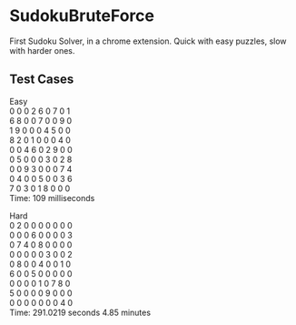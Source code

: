 # SudokuBruteForce
First Sudoku Solver, in a chrome extension. Quick with easy puzzles, slow with harder ones.



## Test Cases
Easy  
0 0 0 2 6 0 7 0 1  
6 8 0 0 7 0 0 9 0  
1 9 0 0 0 4 5 0 0  
8 2 0 1 0 0 0 4 0  
0 0 4 6 0 2 9 0 0  
0 5 0 0 0 3 0 2 8  
0 0 9 3 0 0 0 7 4  
0 4 0 0 5 0 0 3 6  
7 0 3 0 1 8 0 0 0  
Time: 109 milliseconds


Hard  
0 2 0 0 0 0 0 0 0  
0 0 0 6 0 0 0 0 3  
0 7 4 0 8 0 0 0 0  
0 0 0 0 0 3 0 0 2  
0 8 0 0 4 0 0 1 0  
6 0 0 5 0 0 0 0 0  
0 0 0 0 1 0 7 8 0  
5 0 0 0 0 9 0 0 0  
0 0 0 0 0 0 0 4 0  
Time: 291.0219 seconds
	  4.85 minutes